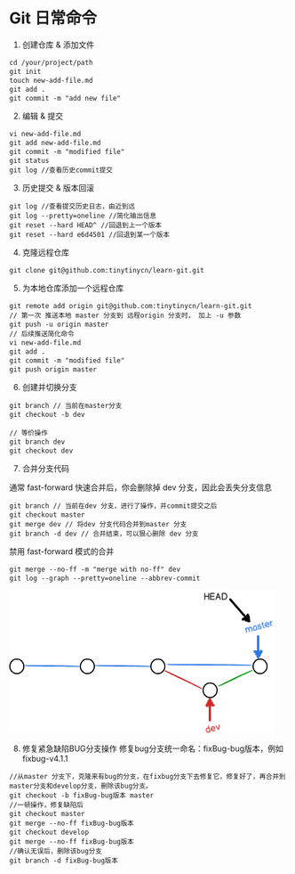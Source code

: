 # Git 日常命令

1. 创建仓库 & 添加文件
```git
cd /your/project/path
git init
touch new-add-file.md
git add .
git commit -m "add new file"
```

2. 编辑 & 提交
```git
vi new-add-file.md
git add new-add-file.md
git commit -m "modified file"
git status
git log //查看历史commit提交
```

3. 历史提交 & 版本回滚
```git
git log //查看提交历史日志，由近到远
git log --pretty=oneline //简化输出信息
git reset --hard HEAD^ //回退到上一个版本
git reset --hard e6d4501 //回退到某一个版本
```

4. 克隆远程仓库
```git
git clone git@github.com:tinytinycn/learn-git.git
```

5. 为本地仓库添加一个远程仓库
```git
git remote add origin git@github.com:tinytinycn/learn-git.git
// 第一次 推送本地 master 分支到 远程origin 分支时， 加上 -u 参数
git push -u origin master
// 后续推送简化命令
vi new-add-file.md
git add .
git commit -m "modified file"
git push origin master
```

6. 创建并切换分支
```git
git branch // 当前在master分支
git checkout -b dev

// 等价操作
git branch dev
git checkout dev
```

7. 合并分支代码

通常 fast-forward 快速合并后，你会删除掉 dev 分支，因此会丢失分支信息
```git
git branch // 当前在dev 分支，进行了操作，并commit提交之后
git checkout master
git merge dev // 将dev 分支代码合并到master 分支
git branch -d dev // 合并结束，可以狠心删除 dev 分支
```

禁用 fast-forward 模式的合并
```git
git merge --no-ff -m "merge with no-ff" dev
git log --graph --pretty=oneline --abbrev-commit
```

![no-ff-merge](img/no-ff-merge.png)

8. 修复紧急缺陷BUG分支操作
修复bug分支统一命名：fixBug-bug版本，例如 fixbug-v4.1.1
```git
//从master 分支下，克隆来有bug的分支，在fixbug分支下去修复它，修复好了，再合并到master分支和develop分支，删除该bug分支。
git checkout -b fixBug-bug版本 master
//一顿操作，修复缺陷后
git checkout master
git merge --no-ff fixBug-bug版本
git checkout develop
git merge --no-ff fixBug-bug版本
//确认无误后，删除该bug分支
git branch -d fixBug-bug版本
```


